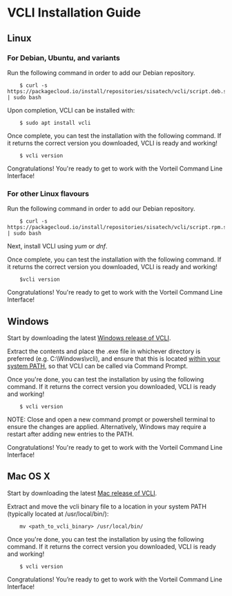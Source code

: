 # VCLI Installation Guide

## Linux

### For Debian, Ubuntu, and variants

Run the following command in order to add our Debian repository.

		$ curl -s https://packagecloud.io/install/repositories/sisatech/vcli/script.deb.sh | sudo bash

Upon completion, VCLI can be installed with:

		$ sudo apt install vcli

Once complete, you can test the installation with the following command. If it returns the correct version you downloaded, VCLI is ready and working!

		$ vcli version

Congratulations! You're ready to get to work with the Vorteil Command Line Interface!

### For other Linux flavours

Run the following command in order to add our Debian repository.

		$ curl -s https://packagecloud.io/install/repositories/sisatech/vcli/script.rpm.sh | sudo bash

Next, install VCLI using *yum* or *dnf*.

Once complete, you can test the installation with the following command. If it returns the correct version you downloaded, VCLI is ready and working!

		$vcli version

Congratulations! You're ready to get to work with the Vorteil Command Line Interface!

## Windows

Start by downloading the latest [Windows release of VCLI](https://github.com/sisatech/vcli/releases).

Extract the contents and place the .exe file in whichever directory is preferred (e.g. C:\Windows\vcli\), and ensure that this is located [within your system PATH](https://www.howtogeek.com/118594/how-to-edit-your-system-path-for-easy-command-line-access/), so that VCLI can be called via Command Prompt.

Once you're done, you can test the installation by using the following command. If it returns the correct version you downloaded, VCLI is ready and working!

		$ vcli version
NOTE: Close and open a new command prompt or powershell terminal to ensure the changes are applied. Alternatively, Windows may require a restart after adding new entries to the PATH.

Congratulations! You're ready to get to work with the Vorteil Command Line Interface!


## Mac OS X


Start by downloading the latest [Mac release of VCLI](https://github.com/sisatech/vcli/releases).

Extract and move the vcli binary file to a location in your system PATH (typically located at /usr/local/bin/):

		mv <path_to_vcli_binary> /usr/local/bin/
Once you're done, you can test the installation by using the following command. If it returns the correct version you downloaded, VCLI is ready and working!

		$ vcli version
Congratulations! You’re ready to get to work with the Vorteil Command Line Interface!
